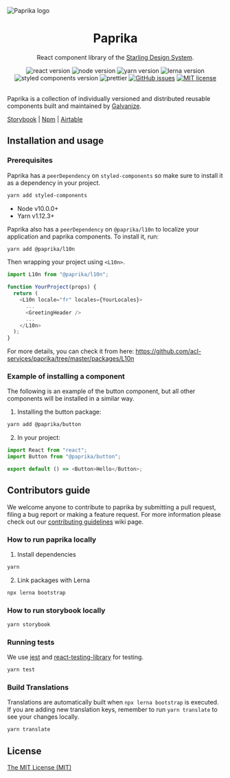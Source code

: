 ![Paprika logo](https://user-images.githubusercontent.com/10501940/52080175-07327400-254c-11e9-9748-7a00f93a13a8.png)

<h1 align="center">Paprika</h1>
<p align="center">React component library of the <a href="https://design.wegalvanize.com">Starling Design System</a>.</p>
<div align="center">
<img alt="react version" src="https://img.shields.io/badge/react-v16.8.2-green.svg">
<img alt="node version" src="https://img.shields.io/badge/node-v10.0.0%2B-brightgreen.svg">
<img alt="yarn version" src="https://img.shields.io/badge/yarn-v1.12.3%2B-yellowgreen.svg">
<img alt="lerna version" src="https://img.shields.io/badge/lerna-v3.13.0-blue.svg">
<img alt="styled components version" src="https://img.shields.io/badge/styled--components-4.2.0-yellow">
<img alt="prettier" src="https://img.shields.io/badge/codestyle-prettier-%23ff69b4">
<a href="https://github.com/acl-services/paprika/issues"><img alt="GitHub issues" src="https://img.shields.io/github/issues/acl-services/paprika"></a>
<a href="https://github.com/acl-services/paprika/blob/master/LICENSE"><img alt="MIT license" src="https://img.shields.io/github/license/acl-services/paprika"></a>
</div>
<br>

Paprika is a collection of individually versioned and distributed reusable components built and maintained by [Galvanize](https://www.wegalvanize.com).

[Storybook](https://paprika.highbond.com) |
[Npm](https://www.npmjs.com/org/paprika) |
[Airtable](https://airtable.com/shrkJwkvtbgc3FT22)

## Installation and usage

### Prerequisites

Paprika has a `peerDependency` on `styled-components` so make sure to install it as a dependency in your project.

```sh
yarn add styled-components
```

- Node v10.0.0+
- Yarn v1.12.3+

Paprika also has a `peerDependency` on `@paprika/l10n` to localize your application and paprika components. To install it, run:

```sh
yarn add @paprika/l10n
```

Then wrapping your project using `<L10n>`.

```js
import L10n from "@paprika/l10n";

function YourProject(props) {
  return (
    <L10n locale="fr" locales={YourLocales}>
      ...
      <GreetingHeader />
      ...
    </L10n>
  );
}
```

For more details, you can check it from here: https://github.com/acl-services/paprika/tree/master/packages/L10n

### Example of installing a component

The following is an example of the button component, but all other components will be installed in a similar way.

1. Installing the button package:

```sh
yarn add @paprika/button
```

2. In your project:

```js
import React from "react";
import Button from "@paprika/button";

export default () => <Button>Hello</Button>;
```

## Contributors guide

We welcome anyone to contribute to paprika by submitting a pull request, filing a bug report or making a feature request. For more information please check out our [contributing guidelines](https://github.com/acl-services/paprika/wiki/Contributing-Guidelines) wiki page.

### How to run paprika locally

1. Install dependencies

```sh
yarn
```

2. Link packages with Lerna

```sh
npx lerna bootstrap
```

### How to run storybook locally

```sh
yarn storybook
```

### Running tests

We use [jest](https://jestjs.io/docs/en/expect) and [react-testing-library](https://github.com/testing-library/react-testing-library) for testing.

```sh
yarn test
```

### Build <L10n> Translations

Translations are automatically built when `npx lerna bootstrap` is executed. If you are adding new translation keys, remember to run `yarn translate` to see your changes locally.

```sh
yarn translate
```

## License

[The MIT License (MIT)](https://github.com/acl-services/paprika/blob/master/LICENSE)
